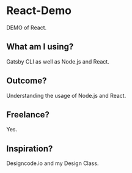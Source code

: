 # React-Demo
DEMO of React. 

## What am I using?
Gatsby CLI as well as Node.js and React. 

## Outcome?
Understanding the usage of Node.js and React.

## Freelance?
Yes.

## Inspiration?
Designcode.io and my Design Class.
